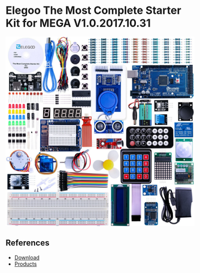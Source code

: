 # Elegoo The Most Complete Starter Kit for MEGA V1.0.2017.10.31 

![Elegoo The Most Complete Starter Kit for MEGA](Elegoo_The_Most_Complete_Starter_Kit_for_MEGA.jpg)

## References

* [Download](http://www.elegoo.com/tutorial/Elegoo%20The%20Most%20Complete%20Starter%20Kit%20for%20MEGA%20V1.0.2017.10.31.zip)
* [Products](https://www.elegoo.com/download/)

